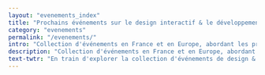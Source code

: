```yaml
---
layout: "evenements_index"
title: "Prochains événements sur le design interactif & le développement Web"
category: "evenements"
permalink: "/evenements/"
intro: "Collection d'événements en France et en Europe, abordant les problématiques et les thèmes les plus sensibles pour les designers et les développeurs Web. N'hésitez pas à suggérer des événements locaux ou nationaux si vous pensez qu'ils sont pertinents pour la communauté du MDW."
description: "Collection d'événements en France et en Europe, abordant les problématiques et les thèmes les plus sensibles pour les designers et les développeurs Web."
text-twtr: "En train d'explorer la collection d'événements de design & de DevOps du @MagDuWebdesign"
---
```

